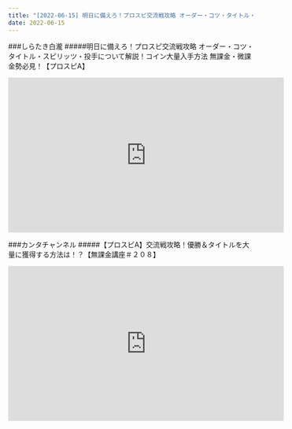 ```yaml
---
title: "[2022-06-15] 明日に備えろ！プロスピ交流戦攻略 オーダー・コツ・タイトル・スピリッツ・投手について解説！コイン大量入手方法 無課金・微課金勢必見！【プロスピA】 他"
date: 2022-06-15
---
```

###しらたき白瀧
#####明日に備えろ！プロスピ交流戦攻略 オーダー・コツ・タイトル・スピリッツ・投手について解説！コイン大量入手方法 無課金・微課金勢必見！【プロスピA】
<iframe width="560" height="315" src="https://www.youtube.com/embed/3BdrRhfqBv4" frameborder="0" allow="accelerometer; autoplay; clipboard-write; encrypted-media; gyroscope; picture-in-picture" allowfullscreen></iframe>

###カンタチャンネル
#####【プロスピA】交流戦攻略！優勝＆タイトルを大量に獲得する方法は！？【無課金講座＃２０８】
<iframe width="560" height="315" src="https://www.youtube.com/embed/eCxS7nsiNp4" frameborder="0" allow="accelerometer; autoplay; clipboard-write; encrypted-media; gyroscope; picture-in-picture" allowfullscreen></iframe>

